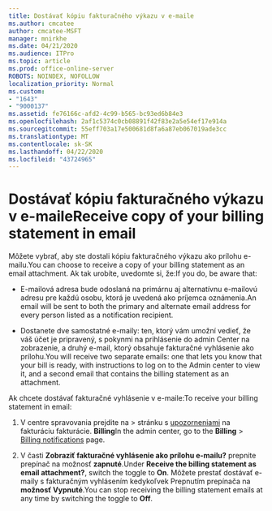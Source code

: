 ```yaml
---
title: Dostávať kópiu fakturačného výkazu v e-maile
ms.author: cmcatee
author: cmcatee-MSFT
manager: mnirkhe
ms.date: 04/21/2020
ms.audience: ITPro
ms.topic: article
ms.prod: office-online-server
ROBOTS: NOINDEX, NOFOLLOW
localization_priority: Normal
ms.custom:
- "1643"
- "9000137"
ms.assetid: fe76166c-afd2-4c99-b565-bc93ed6b84e3
ms.openlocfilehash: 2af1c5374c0cb08891f42f83e2a5e54ef17e914a
ms.sourcegitcommit: 55eff703a17e500681d8fa6a87eb067019ade3cc
ms.translationtype: MT
ms.contentlocale: sk-SK
ms.lasthandoff: 04/22/2020
ms.locfileid: "43724965"
---
```

# <a name="receive-copy-of-your-billing-statement-in-email"></a><span data-ttu-id="2ce31-102">Dostávať kópiu fakturačného výkazu v e-maile</span><span class="sxs-lookup"><span data-stu-id="2ce31-102">Receive copy of your billing statement in email</span></span>

<span data-ttu-id="2ce31-103">Môžete vybrať, aby ste dostali kópiu fakturačného výkazu ako prílohu e-mailu.</span><span class="sxs-lookup"><span data-stu-id="2ce31-103">You can choose to receive a copy of your billing statement as an email attachment.</span></span> <span data-ttu-id="2ce31-104">Ak tak urobíte, uvedomte si, že:</span><span class="sxs-lookup"><span data-stu-id="2ce31-104">If you do, be aware that:</span></span>
  
- <span data-ttu-id="2ce31-105">E-mailová adresa bude odoslaná na primárnu aj alternatívnu e-mailovú adresu pre každú osobu, ktorá je uvedená ako príjemca oznámenia.</span><span class="sxs-lookup"><span data-stu-id="2ce31-105">An email will be sent to both the primary and alternate email address for every person listed as a notification recipient.</span></span>

- <span data-ttu-id="2ce31-106">Dostanete dve samostatné e-maily: ten, ktorý vám umožní vedieť, že váš účet je pripravený, s pokynmi na prihlásenie do admin Center na zobrazenie, a druhý e-mail, ktorý obsahuje fakturačné vyhlásenie ako prílohu.</span><span class="sxs-lookup"><span data-stu-id="2ce31-106">You will receive two separate emails: one that lets you know that your bill is ready, with instructions to log on to the Admin center to view it, and a second email that contains the billing statement as an attachment.</span></span>

<span data-ttu-id="2ce31-107">Ak chcete dostávať fakturačné vyhlásenie v e-maile:</span><span class="sxs-lookup"><span data-stu-id="2ce31-107">To receive your billing statement in email:</span></span>
  
1. <span data-ttu-id="2ce31-108">V centre spravovania prejdite na \> stránku s [upozorneniami](https://go.microsoft.com/fwlink/p/?linkid=853212) na fakturáciu fakturácie. **Billing**</span><span class="sxs-lookup"><span data-stu-id="2ce31-108">In the admin center, go to the **Billing** \> [Billing notifications](https://go.microsoft.com/fwlink/p/?linkid=853212) page.</span></span>

2. <span data-ttu-id="2ce31-109">V časti **Zobraziť fakturačné vyhlásenie ako prílohu e-mailu?** prepnite prepínač na možnosť **zapnuté**.</span><span class="sxs-lookup"><span data-stu-id="2ce31-109">Under **Receive the billing statement as email attachment?**, switch the toggle to **On**.</span></span> <span data-ttu-id="2ce31-110">Môžete prestať dostávať e-maily s fakturačným vyhlásením kedykoľvek Prepnutím prepínača na **možnosť Vypnuté**.</span><span class="sxs-lookup"><span data-stu-id="2ce31-110">You can stop receiving the billing statement emails at any time by switching the toggle to **Off**.</span></span>